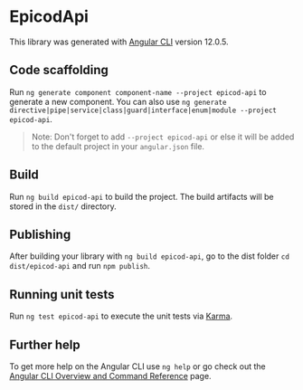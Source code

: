# EpicodApi

This library was generated with [Angular CLI](https://github.com/angular/angular-cli) version 12.0.5.

## Code scaffolding

Run `ng generate component component-name --project epicod-api` to generate a new component. You can also use `ng generate directive|pipe|service|class|guard|interface|enum|module --project epicod-api`.
> Note: Don't forget to add `--project epicod-api` or else it will be added to the default project in your `angular.json` file. 

## Build

Run `ng build epicod-api` to build the project. The build artifacts will be stored in the `dist/` directory.

## Publishing

After building your library with `ng build epicod-api`, go to the dist folder `cd dist/epicod-api` and run `npm publish`.

## Running unit tests

Run `ng test epicod-api` to execute the unit tests via [Karma](https://karma-runner.github.io).

## Further help

To get more help on the Angular CLI use `ng help` or go check out the [Angular CLI Overview and Command Reference](https://angular.io/cli) page.
